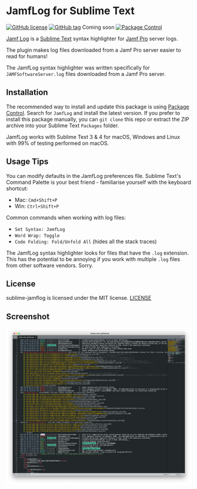 JamfLog for Sublime Text
========================

[![GitHub license](https://img.shields.io/github/license/jorks/sublime-jamflog.svg)](https://github.com/jorks/sublime-jamflog/blob/master/LICENCE.md) [![GitHub tag](https://img.shields.io/github/tag/jorks/sublime-jamflog.svg)](https://github.com/jorks/sublime-jamflog/tags) Coming soon [![Package Control](https://img.shields.io/packagecontrol/dt/JamfLog.svg)](https://packagecontrol.io/packages/JamfLog) 

[Jamf Log](http://github.com/jorks/sublime-jamflog) is a [Sublime Text](http://www.sublimetext.com/) syntax highlighter for [Jamf Pro](http://jamf.com) server logs.

The plugin makes log files downloaded from a Jamf Pro server easier to read for humans!

The JamfLog syntax highlighter was written specifically for `JAMFSoftwareServer.log` files downloaded from a Jamf Pro server.

Installation
------------

The recommended way to install and update this package is using [Package Control](https://packagecontrol.io/). Search for `JamfLog` and install the latest version. If you prefer to install this package manually, you can `git clone` this repo or extract the ZIP archive into your Sublime Text `Packages` folder.

JamfLog works with Sublime Text 3 & 4 for macOS, Windows and Linux with 99% of testing performed on macOS.

Usage Tips
----------

You can modify defaults in the JamfLog preferences file. Sublime Text's Command Palette is your best friend - familiarise yourself with the keyboard shortcut: 

- Mac: `Cmd+Shift+P`
- Win: `Ctrl+Shift+P`

Common commands when working with log files:

- `Set Syntax: JamfLog`
- `Word Wrap: Toggle`
- `Code Folding: Fold/Unfold All` (hides all the stack traces)

The JamfLog syntax highlighter looks for files that have the `.log` extension. This has the potential to be annoying if you work with multiple `.log` files from other software vendors. Sorry.

License
-------

sublime-jamflog is licensed under the MIT license. [LICENSE](https://raw.githubusercontent.com/jorks/sublime-jamflog/master/LICENSE)


Screenshot
----------

![screenshot](images/JamfLogExample.png)